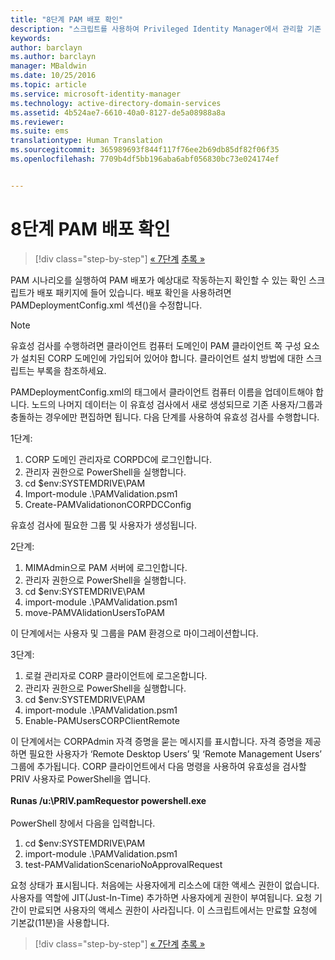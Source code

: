 ```yaml
---
title: "8단계 PAM 배포 확인"
description: "스크립트를 사용하여 Privileged Identity Manager에서 관리할 기존 또는 새 ID로 CORP 도메인을 준비합니다."
keywords: 
author: barclayn
ms.author: barclayn
manager: MBaldwin
ms.date: 10/25/2016
ms.topic: article
ms.service: microsoft-identity-manager
ms.technology: active-directory-domain-services
ms.assetid: 4b524ae7-6610-40a0-8127-de5a08988a8a
ms.reviewer: 
ms.suite: ems
translationtype: Human Translation
ms.sourcegitcommit: 365989693f844f117f76ee2b69db85df82f06f35
ms.openlocfilehash: 7709b4df5bb196aba6abf056830bc73e024174ef


---
```


# <a name="step-8-pam-deployment-verification"></a>8단계 PAM 배포 확인

>[!div class="step-by-step"]
[« 7단계](sp1-step7-setup-sidhistory-sidfiltering.md)
[추록 »](sp1-pam-deployment-addendum.md)

PAM 시나리오를 실행하여 PAM 배포가 예상대로 작동하는지 확인할 수 있는 확인 스크립트가 배포 패키지에 들어 있습니다.
배포 확인을 사용하려면 PAMDeploymentConfig.xml 섹션(<PamValidation/>)을 수정합니다.

>[!NOTE]
>유효성 검사를 수행하려면 클라이언트 컴퓨터 도메인이 PAM 클라이언트 쪽 구성 요소가 설치된 CORP 도메인에 가입되어 있어야 합니다. 클라이언트 설치 방법에 대한 스크립트는 부록을 참조하세요.

PAMDeploymentConfig.xml의 <PAMValidationClient/> 태그에서 클라이언트 컴퓨터 이름을 업데이트해야 합니다. <PAMValidation/> 노드의 나머지 데이터는 이 유효성 검사에서 새로 생성되므로 기존 사용자/그룹과 충돌하는 경우에만 편집하면 됩니다.
다음 단계를 사용하여 유효성 검사를 수행합니다.

1단계:

1. CORP 도메인 관리자로 CORPDC에 로그인합니다.
2. 관리자 권한으로 PowerShell을 실행합니다.
3. cd $env:SYSTEMDRIVE\PAM
4. Import-module .\PAMValidation.psm1
5. Create-PAMValidationonCORPDCConfig

유효성 검사에 필요한 그룹 및 사용자가 생성됩니다.

2단계:

1. MIMAdmin으로 PAM 서버에 로그인합니다.
2. 관리자 권한으로 PowerShell을 실행합니다.
3. cd $env:SYSTEMDRIVE\PAM
4. import-module .\PAMValidation.psm1
5. move-PAMVAlidationUsersToPAM

이 단계에서는 사용자 및 그룹을 PAM 환경으로 마이그레이션합니다.

3단계:

1. 로컬 관리자로 CORP 클라이언트에 로그온합니다.
2. 관리자 권한으로 PowerShell을 실행합니다.
3. cd $env:SYSTEMDRIVE\PAM
4. import-module .\PAMValidation.psm1
5. Enable-PAMUsersCORPClientRemote


이 단계에서는 CORPAdmin 자격 증명을 묻는 메시지를 표시합니다. 자격 증명을 제공하면 필요한 사용자가 ‘Remote Desktop Users’ 및 ‘Remote Management Users’ 그룹에 추가됩니다.
CORP 클라이언트에서 다음 명령을 사용하여 유효성을 검사할 PRIV 사용자로 PowerShell을 엽니다. </br></br>
**Runas /u:<PRIV domain>\PRIV.pamRequestor powershell.exe**  </br></br>
PowerShell 창에서 다음을 입력합니다.

1. cd $env:SYSTEMDRIVE\PAM
2. import-module .\PAMValidation.psm1
3. test-PAMValidationScenarioNoApprovalRequest


  요청 상태가 표시됩니다.
  처음에는 사용자에게 리소스에 대한 액세스 권한이 없습니다. 사용자를 역할에 JIT(Just-In-Time) 추가하면 사용자에게 권한이 부여됩니다. 요청 기간이 만료되면 사용자의 액세스 권한이 사라집니다.
  이 스크립트에서는 만료할 요청에 기본값(11분)을 사용합니다.

>[!div class="step-by-step"]
[« 7단계](sp1-step7-setup-sidhistory-sidfiltering.md)
[추록 »](sp1-pam-deployment-addendum.md)



<!--HONumber=Nov16_HO2-->


